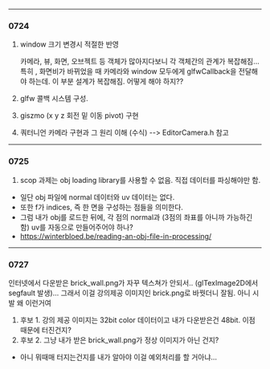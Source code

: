 
---
### 0724

1. window 크기 변경시 적절한 반영

   카메라, 뷰, 화면, 오브젝트 등 객체가 많아지다보니 각 객체간의 관계가 복잡해짐... 특히 , 화면비가 바뀌었을 때 카메라와 window 모두에게 glfwCallback을 전달해야 하는데.  이 부분 설계가 복잡해짐. 어떻게 해야 하지??
2. glfw 콜백 시스템 구성.
3. giszmo (x y z 회전 밑 이동 pivot) 구현
4. 쿼터니언 카메라 구현과 그 원리 이해 (수식) --> EditorCamera.h 참고

---
### 0725
1. scop 과제는 obj loading library를 사용할 수 없음.
   직접 데이터를 파싱해야만 함.

- 일단 obj 파일에 normal 데이터와 uv 데이터는 없다.
- 또한 f가 indices, 즉 한 면을 구성하는 점들을 의미한다.
- 그럼 내가 obj를 로드한 뒤에, 각 점의 normal과 (3점의 좌표를 아니까 가능하긴 함) uv를 자동으로 만들어주어야 하나?
- https://winterbloed.be/reading-an-obj-file-in-processing/

---
### 0727
인터넷에서 다운받은 brick_wall.png가 자꾸 텍스쳐가 안되서..
(glTexImage2D에서 segfault 발생)...
그래서 이걸 강의제공 이미지인 brick.png로 바꿧더니 잘됨.
아니 시발 왜 이런거여
1. 후보 1. 강의 제공 이미지는 32bit color 데이터이고 내가 다운받은건 48bit.
이점 때문에 터진건지?
2. 후보 2. 그냥 내가 받은 brick_wall.png가 정상 이미지가 아닌 건지? 

- 아니 뭐때매 터지는건지를 내가 알아야 이걸 예외처리를 할 거아냐...